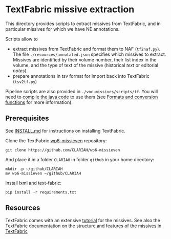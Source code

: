 # TextFabric missive extraction

This directory provides scripts to extract missives from TextFabric, and in 
particular missives for which we have NE annotations. 

Scripts allow to   
* extract missives from TextFabric and format them to NAF (`tf2naf.py`). The file `./resources/annotated.json` specifies 
which missives to extract. Missives are identified by their volume number, their list index in the volume, and the type of 
text of the missive (historical *text* or editorial *notes*). 
* prepare annotations in tsv format for import back into TextFabric (`tsv2tf.py`)

Pipeline scripts are also provided in 
`./voc-missives/scripts/tf`. You will need to [compile the java code](../INSTALL.md#java-source-code) to use them (see 
[Formats and conversion functions](../docs/formats.md) for more information).

## Prerequisites
See [INSTALL.md](../INSTALL.md#installing-textfabric) for instructions on installing TextFabric.

Clone the TextFabric [wp6-missieven](https://github.com/CLARIAH/wp6-missieven) repository:
```
git clone https://github.com/CLARIAH/wp6-missieven
```
And place it in a folder `CLARIAH` in folder `github` in your home directory:
```
mkdir -p ~/github/CLARIAH
mv wp6-missieven ~/github/CLARIAH
```

Install lxml and text-fabric:
```
pip install -r requirements.txt
```

## Resources
TextFabric comes with an extensive [tutorial](https://nbviewer.jupyter.org/github/CLARIAH/wp6-missieven/tree/master/tutorial/) for the missives.
See also the TextFabric documentation on the structure and features of the [missives in TextFabric](https://github.com/CLARIAH/wp6-missieven/blob/master/docs/transcription.md)
